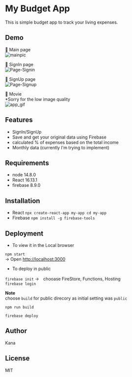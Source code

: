 # My Budget App 

This is simple budget app to track your living expenses. 

## Demo 

:cherry_blossom: Main page  
![mainpic](https://user-images.githubusercontent.com/66394413/94089051-06e79a80-fe4d-11ea-845c-0155101050d5.png)

:cherry_blossom: SignIn page  
![Page-Signin](https://user-images.githubusercontent.com/66394413/94089007-eae3f900-fe4c-11ea-8550-58f0e6f4f4cb.png)


:cherry_blossom: SignUp page  
![Page-Signup](https://user-images.githubusercontent.com/66394413/94088812-5c6f7780-fe4c-11ea-86df-dc3eeeac43b7.png) 

:cherry_blossom: Movie   
*Sorry for the low image quality  
![app_gif](https://user-images.githubusercontent.com/66394413/94087260-48297b80-fe48-11ea-8be1-c4b9cfca27ab.gif)  


## Features 
- SignIn/SignUp
- Save and get your original data using Firebase
- calculated % of expenses based on the total income
- Monthly data (currently I'm trying to implement)


## Requirements
- node 14.8.0
- React 16.13.1
- firebase 8.9.0


## Installation
- React `npx create-react-app my-app cd my-app`  
- Firebase `npm install -g firebase-tools`


## Deployment

- To view it in the Local browser  

`npm start`  
→ Open [http://localhost:3000](http://localhost:3000)

- To deploy in public  

`firebase init` 
→　chooase FireStore, Functions, Hosting  
`firebase login`

**Note**  
choose `build` for public direcory as initial setting was `public`  

`npm run build`  

`firebase deploy`  

## Author
Kana

## License
MIT



